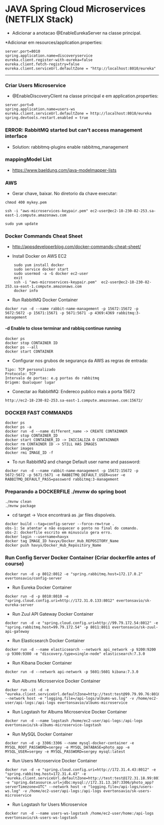 # JAVA Spring Cloud Microservices (NETFLIX Stack)

* Adicionar a anotacao @EnableEurekaServer na classe principal.  
  
*Adicionar em resources/application.properties:
```
server.port=8010
spring.application.name=discoveryservice
eureka.client.register-with-eureka=false
eureka.client.fetch-registry=false
eureka.client.serviceUrl.defaultZone = "http://localhost:8010/eureka"
```  
--------------
### Criar Users Microservice  

* @EnableDiscoveryClient na classe principal e em application.properties:  
```
server.port=0
spring.application.name=users-ws
eureka.client.serviceUrl.defaultZone = http://localhost:8010/eureka
spring.devtools.restart.enabled = true
```  
  
### ERROR: RabbitMQ started but can't access management interface
* Solution: rabbitmq-plugins enable rabbitmq_management  
  
### mappingModel List<UserDto>
* https://www.baeldung.com/java-modelmapper-lists  
  
### AWS 
  
* Gerar chave, baixar. No diretorio da chave executar:  
```
chmod 400 mykey.pem
  
ssh -i "aws-microservices-keypair.pem" ec2-user@ec2-18-230-82-253.sa-east-1.compute.amazonaws.com
  
sudo yum update
```
  
### Docker Commands Cheat Sheet

* http://appsdeveloperblog.com/docker-commands-cheat-sheet/

  
* Install Docker on AWS EC2
```
    sudo yum install docker  
    sudo service docker start  
    sudo usermod -a -G docker ec2-user  
    exit  
    ssh -i "aws-microservices-keypair.pem"  ec2-user@ec2-18-230-82-253.sa-east-1.compute.amazonaws.com  
    docker info
```
  
* Run RabbitMQ Docker Container
```  
docker run -d --name rabbit-name-management -p 15672:15672 -p 5672:5672 -p 15671:15671 -p 5671:5671 -p 4369:4369 rabbitmq:3-management
```
#### -d Enable to close terminar and rabbiq continue running
```
docker ps
docker stop CONTAINER ID
docker ps --all
docker start CONTAINER
```
  
* Configurar nos grubos de segurança da AWS as regras de entrada:
```
Tipo: TCP personalizado
Protocolo: TCP
Intervalo de portas: e.g portas do rabbitmq
Origem: Qualuquer lugar 
```
  
* Conectar ao RabbitMQ: Endereco publico mais a porta 15672
```
http://ec2-18-230-82-253.sa-east-1.compute.amazonaws.com:15672/
```
  
### DOCKER FAST COMMANDS  
```
docker ps
docker ps -a
docker run -d --name different_name -> CREATE CONTAINNER
docker stop CONTAINER_ID
docker start CONTAINER_ID -> INICIALIZA O CONTAINNER
docker rm CONTAINER ID -> STILL HAS IMAGES
docker images
docker rmi IMAGE_ID -f
```
  
* To run RabbitMQ and change Default user name and password:
  
```
docker run -d --name rabbit-name-management -p 15672:15672 -p 5672:5672 -p 5671:5671 -e RABBITMQ_DEFAULT_USER=user –e RABBITMQ_DEFAULT_PASS=password rabbitmq:3-management
```
  
### Preparando a DOCKERFILE  ./mvnw do spring boot  
```
./mvnw clean
./mvnw package
```
* cd target -> Voce encontrará as .jar files dispoíveis.
  
```
docker build --tag=config-server --force-rm=true . 
obs-1: Se atentar e não esquecer o ponto no final do comando.
obs-2: dockerfile escrito em minusculo gera erro.
docker login --username=havyx
docker tag IMAGE_ID havyx/Docker_Hub_REPOSITORY_Name
docker push havyx/Docker_Hub_Repository_Name
```  
    
### Run Config Server Docker Container (Criar dockerfile antes of course)  
  
```  
docker run -d -p 8012:8012 -e "spring.rabbitmq.host=172.17.0.2" evertonsavio/config-server
```

* Run Eureka Docker Container
```
docker run -d -p 8010:8010 -e "spring.cloud.config.uri=http://172.31.0.133:8012" evertonsavio/sk-eureka-server
```

* Run Zuul API Gateway Docker Container
```
docker run -d -e "spring.cloud.config.uri=http://99.79.172.54:8012" -e "spring.rabbitmq.host=99.79.172.54" -p 8011:8011 evertonsavio/sk-zuul-api-gateway
```

* Run Elasticsearch Docker Container
```
docker run -d --name elasticsearch --network api_network -p 9200:9200 -p 9300:9300 -e "discovery.type=single-node" elasticsearch:7.3.0
```

* Run Kibana Docker Container
```
docker run -d --network api-network -p 5601:5601 kibana:7.3.0
```

* Run Albums Microservice Docker Container

```
docker run -it -d -e "eureka.client.serviceUrl.defaultZone=http://test:test@99.79.99.76:8010/eureka" --network host -e "logging.file=/api-logs/albums-ws.log" -v /home/ec2-user/api-logs:/api-logs evertonsavio/albums-microservice
```

* Run Logstash for Albums Microservice Docker Container
```
docker run -d --name logstash /home/ec2-user/api-logs:/api-logs evertonsavio/sk-albums-microservice-logstash
```

* Run MySQL Docker Container
```
docker run –d -p 3306:3306 --name mysql-docker-container -e MYSQL_ROOT_PASSWORD=sergey -e MYSQL_DATABASE=photo_app -e MYSQL_USER=sergey -e MYSQL_PASSWORD=sergey mysql:latest
```

* Run Users Microservice Docker Container
```
docker run -d -e "spring.cloud.config.uri=http://172.31.4.43:8012" -e "spring.rabbitmq.host=172.31.4.43" -e "eureka.client.serviceUrl.defaultZone=http://test:test@172.31.18.99:8010/eureka" -e "spring.datasource.url=jdbc:mysql://172.31.13.167:3306/photo_app?serverTimezone=UTC" --network host -e "logging.file=/api-logs/users-ws.log" -v /home/ec2-user/api-logs:/api-logs evertonsavio/sk-users-microservice
```

* Run Logstash for Users Microservice
```
docker run -d --name users-ws-logstash /home/ec2-user/home:/api-logs evertonsavio/sk-users-ws-logstash
```